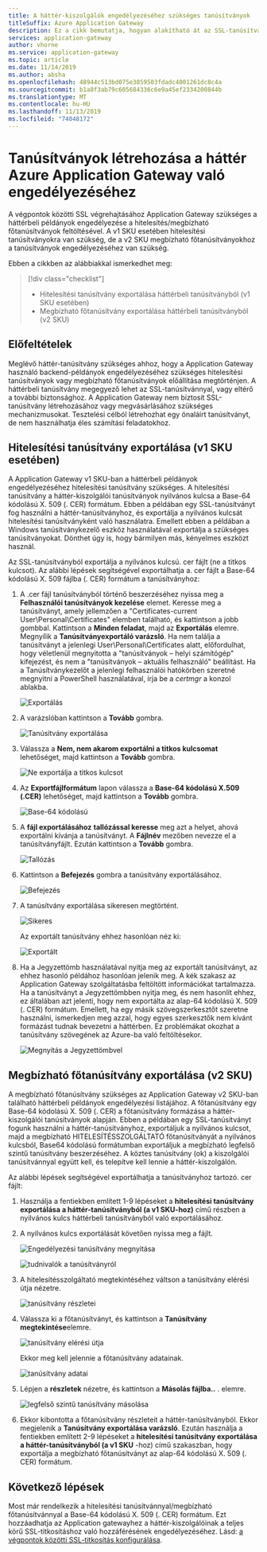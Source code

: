 ```yaml
---
title: A háttér-kiszolgálók engedélyezéséhez szükséges tanúsítványok
titleSuffix: Azure Application Gateway
description: Ez a cikk bemutatja, hogyan alakítható át az SSL-tanúsítvány hitelesítési tanúsítványra és megbízható főtanúsítványra, amelyek szükségesek az Azure-beli backend-példányok engedélyezéséhez Application Gateway
services: application-gateway
author: vhorne
ms.service: application-gateway
ms.topic: article
ms.date: 11/14/2019
ms.author: absha
ms.openlocfilehash: 48944c513bd075e3859503fdadc4001261dc8c4a
ms.sourcegitcommit: b1a8f3ab79c605684336c6e9a45ef2334200844b
ms.translationtype: MT
ms.contentlocale: hu-HU
ms.lasthandoff: 11/13/2019
ms.locfileid: "74048172"
---
```

# <a name="create-certificates-to-allow-the-backend-with-azure-application-gateway"></a>Tanúsítványok létrehozása a háttér Azure Application Gateway való engedélyezéséhez

A végpontok közötti SSL végrehajtásához Application Gateway szükséges a háttérbeli példányok engedélyezése a hitelesítés/megbízható főtanúsítványok feltöltésével. A v1 SKU esetében hitelesítési tanúsítványokra van szükség, de a v2 SKU megbízható főtanúsítványokhoz a tanúsítványok engedélyezéséhez van szükség.

Ebben a cikkben az alábbiakkal ismerkedhet meg:

> [!div class="checklist"]
>
> - Hitelesítési tanúsítvány exportálása háttérbeli tanúsítványból (v1 SKU esetében)
> - Megbízható főtanúsítvány exportálása háttérbeli tanúsítványból (v2 SKU)

## <a name="prerequisites"></a>Előfeltételek

Meglévő háttér-tanúsítvány szükséges ahhoz, hogy a Application Gateway használó backend-példányok engedélyezéséhez szükséges hitelesítési tanúsítványok vagy megbízható főtanúsítványok előállítása megtörténjen. A háttérbeli tanúsítvány megegyező lehet az SSL-tanúsítvánnyal, vagy eltérő a további biztonsághoz. A Application Gateway nem biztosít SSL-tanúsítvány létrehozásához vagy megvásárlásához szükséges mechanizmusokat. Tesztelési célból létrehozhat egy önaláírt tanúsítványt, de nem használhatja éles számítási feladatokhoz. 

## <a name="export-authentication-certificate-for-v1-sku"></a>Hitelesítési tanúsítvány exportálása (v1 SKU esetében)

A Application Gateway v1 SKU-ban a háttérbeli példányok engedélyezéséhez hitelesítési tanúsítvány szükséges. A hitelesítési tanúsítvány a háttér-kiszolgálói tanúsítványok nyilvános kulcsa a Base-64 kódolású X. 509 (. CER) formátum. Ebben a példában egy SSL-tanúsítványt fog használni a háttér-tanúsítványhoz, és exportálja a nyilvános kulcsát hitelesítési tanúsítványként való használatra. Emellett ebben a példában a Windows tanúsítványkezelő eszköz használatával exportálja a szükséges tanúsítványokat. Dönthet úgy is, hogy bármilyen más, kényelmes eszközt használ.

Az SSL-tanúsítványból exportálja a nyilvános kulcsú. cer fájlt (ne a titkos kulcsot). Az alábbi lépések segítségével exportálhatja a. cer fájlt a Base-64 kódolású X. 509 fájlba (. CER) formátum a tanúsítványhoz:

1. A .cer fájl tanúsítványból történő beszerzéséhez nyissa meg a **Felhasználói tanúsítványok kezelése** elemet. Keresse meg a tanúsítványt, amely jellemzően a "Certificates-current User\Personal\Certificates" elemben található, és kattintson a jobb gombbal. Kattintson a **Minden feladat**, majd az **Exportálás** elemre. Megnyílik a **Tanúsítványexportáló varázsló**. Ha nem találja a tanúsítványt a jelenlegi User\Personal\Certificates alatt, előfordulhat, hogy véletlenül megnyitotta a "tanúsítványok – helyi számítógép" kifejezést, és nem a "tanúsítványok – aktuális felhasználó" beállítást. Ha a Tanúsítványkezelőt a jelenlegi felhasználói hatókörben szeretné megnyitni a PowerShell használatával, írja be a *certmgr* a konzol ablakba.

   ![Exportálás](./media/certificates-for-backend-authentication/export.png)

2. A varázslóban kattintson a **Tovább** gombra.

   ![Tanúsítvány exportálása](./media/certificates-for-backend-authentication/exportwizard.png)

3. Válassza a **Nem, nem akarom exportálni a titkos kulcsomat** lehetőséget, majd kattintson a **Tovább** gombra.

   ![Ne exportálja a titkos kulcsot](./media/certificates-for-backend-authentication/notprivatekey.png)

4. Az **Exportfájlformátum** lapon válassza a **Base-64 kódolású X.509 (.CER)** lehetőséget, majd kattintson a **Tovább** gombra.

   ![Base-64 kódolású](./media/certificates-for-backend-authentication/base64.png)

5. A **fájl exportálásához** **tallózással keresse** meg azt a helyet, ahová exportálni kívánja a tanúsítványt. A **Fájlnév** mezőben nevezze el a tanúsítványfájlt. Ezután kattintson a **Tovább** gombra.

   ![Tallózás](./media/certificates-for-backend-authentication/browse.png)

6. Kattintson a **Befejezés** gombra a tanúsítvány exportálásához.

   ![Befejezés](./media/certificates-for-backend-authentication/finish.png)

7. A tanúsítvány exportálása sikeresen megtörtént.

   ![Sikeres](./media/certificates-for-backend-authentication/success.png)

   Az exportált tanúsítvány ehhez hasonlóan néz ki:

   ![Exportált](./media/certificates-for-backend-authentication/exported.png)

8. Ha a Jegyzettömb használatával nyitja meg az exportált tanúsítványt, az ehhez hasonló példához hasonlóan jelenik meg. A kék szakasz az Application Gateway szolgáltatásba feltöltött információkat tartalmazza. Ha a tanúsítványt a Jegyzettömbben nyitja meg, és nem hasonlít ehhez, ez általában azt jelenti, hogy nem exportálta az alap-64 kódolású X. 509 (. CER) formátum. Emellett, ha egy másik szövegszerkesztőt szeretne használni, ismerkedjen meg azzal, hogy egyes szerkesztők nem kívánt formázást tudnak bevezetni a háttérben. Ez problémákat okozhat a tanúsítvány szövegének az Azure-ba való feltöltésekor.

   ![Megnyitás a Jegyzettömbvel](./media/certificates-for-backend-authentication/format.png)

## <a name="export-trusted-root-certificate-for-v2-sku"></a>Megbízható főtanúsítvány exportálása (v2 SKU)

A megbízható főtanúsítvány szükséges az Application Gateway v2 SKU-ban található háttérbeli példányok engedélyezési listájához. A főtanúsítvány egy Base-64 kódolású X. 509 (. CER) a főtanúsítvány formázása a háttér-kiszolgálói tanúsítványok alapján. Ebben a példában egy SSL-tanúsítványt fogunk használni a háttér-tanúsítványhoz, exportáljuk a nyilvános kulcsot, majd a megbízható HITELESÍTÉSSZOLGÁLTATÓ főtanúsítványát a nyilvános kulcsból, Base64 kódolású formátumban exportáljuk a megbízható legfelső szintű tanúsítvány beszerzéséhez. A köztes tanúsítvány (ok) a kiszolgálói tanúsítvánnyal együtt kell, és telepítve kell lennie a háttér-kiszolgálón.

Az alábbi lépések segítségével exportálhatja a tanúsítványhoz tartozó. cer fájlt:

1. Használja a fentiekben említett 1-9 lépéseket a **hitelesítési tanúsítvány exportálása a háttér-tanúsítványból (a v1 SKU-hoz)** című részben a nyilvános kulcs háttérbeli tanúsítványból való exportálásához.

2. A nyilvános kulcs exportálását követően nyissa meg a fájlt.

   ![Engedélyezési tanúsítvány megnyitása](./media/certificates-for-backend-authentication/openAuthcert.png)

   ![tudnivalók a tanúsítványról](./media/certificates-for-backend-authentication/general.png)

3. A hitelesítésszolgáltató megtekintéséhez váltson a tanúsítvány elérési útja nézetre.

   ![tanúsítvány részletei](./media/certificates-for-backend-authentication/certdetails.png)

4. Válassza ki a főtanúsítványt, és kattintson a **Tanúsítvány megtekintése**elemre.

   ![tanúsítvány elérési útja](./media/certificates-for-backend-authentication/rootcert.png)

   Ekkor meg kell jelennie a főtanúsítvány adatainak.

   ![tanúsítvány adatai](./media/certificates-for-backend-authentication/rootcertdetails.png)

5. Lépjen a **részletek** nézetre, és kattintson a **Másolás fájlba..** . elemre.

   ![legfelső szintű tanúsítvány másolása](./media/certificates-for-backend-authentication/rootcertcopytofile.png)

6. Ekkor kibontotta a főtanúsítvány részleteit a háttér-tanúsítványból. Ekkor megjelenik a **Tanúsítvány exportálása varázsló**. Ezután használja a fentiekben említett 2-9 lépéseket a **hitelesítési tanúsítvány exportálása a háttér-tanúsítványból (a v1 SKU** -hoz) című szakaszban, hogy exportálja a megbízható főtanúsítványt az alap-64 kódolású X. 509 (. CER) formátum.

## <a name="next-steps"></a>Következő lépések

Most már rendelkezik a hitelesítési tanúsítvánnyal/megbízható főtanúsítvánnyal a Base-64 kódolású X. 509 (. CER) formátum. Ezt hozzáadhatja az Application gatewayhez a háttér-kiszolgálóinak a teljes körű SSL-titkosításhoz való hozzáférésének engedélyezéséhez. Lásd: [a végpontok közötti SSL-titkosítás konfigurálása](https://docs.microsoft.com/azure/application-gateway/application-gateway-end-to-end-ssl-powershell).

